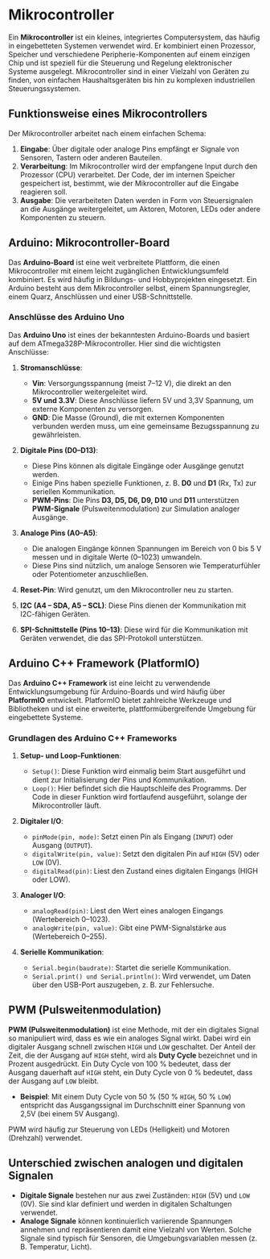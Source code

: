 # Mikrocontroller

Ein **Mikrocontroller** ist ein kleines, integriertes Computersystem, das häufig in eingebetteten Systemen verwendet wird. Er kombiniert einen Prozessor, Speicher und verschiedene Peripherie-Komponenten auf einem einzigen Chip und ist speziell für die Steuerung und Regelung elektronischer Systeme ausgelegt. Mikrocontroller sind in einer Vielzahl von Geräten zu finden, von einfachen Haushaltsgeräten bis hin zu komplexen industriellen Steuerungssystemen.

## Funktionsweise eines Mikrocontrollers

Der Mikrocontroller arbeitet nach einem einfachen Schema:
1. **Eingabe**: Über digitale oder analoge Pins empfängt er Signale von Sensoren, Tastern oder anderen Bauteilen.
2. **Verarbeitung**: Im Mikrocontroller wird der empfangene Input durch den Prozessor (CPU) verarbeitet. Der Code, der im internen Speicher gespeichert ist, bestimmt, wie der Mikrocontroller auf die Eingabe reagieren soll.
3. **Ausgabe**: Die verarbeiteten Daten werden in Form von Steuersignalen an die Ausgänge weitergeleitet, um Aktoren, Motoren, LEDs oder andere Komponenten zu steuern.

## Arduino: Mikrocontroller-Board

Das **Arduino-Board** ist eine weit verbreitete Plattform, die einen Mikrocontroller mit einem leicht zugänglichen Entwicklungsumfeld kombiniert. Es wird häufig in Bildungs- und Hobbyprojekten eingesetzt. Ein Arduino besteht aus dem Mikrocontroller selbst, einem Spannungsregler, einem Quarz, Anschlüssen und einer USB-Schnittstelle.

### Anschlüsse des Arduino Uno

Das **Arduino Uno** ist eines der bekanntesten Arduino-Boards und basiert auf dem ATmega328P-Mikrocontroller. Hier sind die wichtigsten Anschlüsse:

1. **Stromanschlüsse**:
   - **Vin**: Versorgungsspannung (meist 7–12 V), die direkt an den Mikrocontroller weitergeleitet wird.
   - **5V und 3.3V**: Diese Anschlüsse liefern 5V und 3,3V Spannung, um externe Komponenten zu versorgen.
   - **GND**: Die Masse (Ground), die mit externen Komponenten verbunden werden muss, um eine gemeinsame Bezugsspannung zu gewährleisten.

2. **Digitale Pins (D0–D13)**:
   - Diese Pins können als digitale Eingänge oder Ausgänge genutzt werden.
   - Einige Pins haben spezielle Funktionen, z. B. **D0** und **D1** (Rx, Tx) zur seriellen Kommunikation.
   - **PWM-Pins**: Die Pins **D3, D5, D6, D9, D10** und **D11** unterstützen **PWM-Signale** (Pulsweitenmodulation) zur Simulation analoger Ausgänge.

3. **Analoge Pins (A0–A5)**:
   - Die analogen Eingänge können Spannungen im Bereich von 0 bis 5 V messen und in digitale Werte (0–1023) umwandeln.
   - Diese Pins sind nützlich, um analoge Sensoren wie Temperaturfühler oder Potentiometer anzuschließen.

4. **Reset-Pin**: Wird genutzt, um den Mikrocontroller neu zu starten.

5. **I2C (A4 – SDA, A5 – SCL)**: Diese Pins dienen der Kommunikation mit I2C-fähigen Geräten.

6. **SPI-Schnittstelle (Pins 10–13)**: Diese wird für die Kommunikation mit Geräten verwendet, die das SPI-Protokoll unterstützen.

## Arduino C++ Framework (PlatformIO)

Das **Arduino C++ Framework** ist eine leicht zu verwendende Entwicklungsumgebung für Arduino-Boards und wird häufig über **PlatformIO** entwickelt. PlatformIO bietet zahlreiche Werkzeuge und Bibliotheken und ist eine erweiterte, plattformübergreifende Umgebung für eingebettete Systeme.

### Grundlagen des Arduino C++ Frameworks

1. **Setup- und Loop-Funktionen**:
   - `Setup()`: Diese Funktion wird einmalig beim Start ausgeführt und dient zur Initialisierung der Pins und Kommunikation.
   - `Loop()`: Hier befindet sich die Hauptschleife des Programms. Der Code in dieser Funktion wird fortlaufend ausgeführt, solange der Mikrocontroller läuft.

2. **Digitaler I/O**:
   - `pinMode(pin, mode)`: Setzt einen Pin als Eingang (`INPUT`) oder Ausgang (`OUTPUT`).
   - `digitalWrite(pin, value)`: Setzt den digitalen Pin auf `HIGH` (5V) oder `LOW` (0V).
   - `digitalRead(pin)`: Liest den Zustand eines digitalen Eingangs (HIGH oder LOW).

3. **Analoger I/O**:
   - `analogRead(pin)`: Liest den Wert eines analogen Eingangs (Wertebereich 0–1023).
   - `analogWrite(pin, value)`: Gibt eine PWM-Signalstärke aus (Wertebereich 0–255).

4. **Serielle Kommunikation**:
   - `Serial.begin(baudrate)`: Startet die serielle Kommunikation.
   - `Serial.print() und Serial.println()`: Wird verwendet, um Daten über den USB-Port auszugeben, z. B. zur Fehlersuche.

## PWM (Pulsweitenmodulation)

**PWM (Pulsweitenmodulation)** ist eine Methode, mit der ein digitales Signal so manipuliert wird, dass es wie ein analoges Signal wirkt. Dabei wird ein digitaler Ausgang schnell zwischen `HIGH` und `LOW` geschaltet. Der Anteil der Zeit, die der Ausgang auf `HIGH` steht, wird als **Duty Cycle** bezeichnet und in Prozent ausgedrückt. Ein Duty Cycle von 100 % bedeutet, dass der Ausgang dauerhaft auf `HIGH` steht, ein Duty Cycle von 0 % bedeutet, dass der Ausgang auf `LOW` bleibt.

- **Beispiel**: Mit einem Duty Cycle von 50 % (50 % `HIGH`, 50 % `LOW`) entspricht das Ausgangssignal im Durchschnitt einer Spannung von 2,5V (bei einem 5V Ausgang).

PWM wird häufig zur Steuerung von LEDs (Helligkeit) und Motoren (Drehzahl) verwendet.

## Unterschied zwischen analogen und digitalen Signalen

- **Digitale Signale** bestehen nur aus zwei Zuständen: `HIGH` (5V) und `LOW` (0V). Sie sind klar definiert und werden in digitalen Schaltungen verwendet.
- **Analoge Signale** können kontinuierlich variierende Spannungen annehmen und repräsentieren damit eine Vielzahl von Werten. Solche Signale sind typisch für Sensoren, die Umgebungsvariablen messen (z. B. Temperatur, Licht).